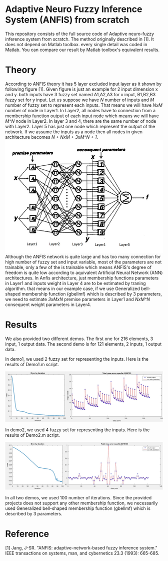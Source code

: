 # Adaptive Neuro Fuzzy Inference System (ANFIS) from scratch

This repository consists of the full source code of Adaptive neuro-fuzzy inference system from scratch. The method originally described in [1]. It does not depend on Matlab toolbox. every single detail was coded in Matlab. You can compare our result by Matlab toolbox's equivalent results. 

# Theory

According to ANFIS theory it has 5 layer excluded input layer as it shown by following figure [1]. Given figure is just an example for 2 input dimension x and y. both inputs have 3 fuzzy set named A1,A2,A3 for x input, B1,B2,B3 fuzzy set for y input. Let us suppose we have *N* number of inputs and *M* number of fuzzy set to represent each inputs. That means we will have *NxM* number of node in Layer1. In Layer2, all nodes have to connection from a membership function output of each input node which means we will have *M^N* node in Layer2. In layer 3 and 4, there are the same number of node with Layer2. Layer 5 has just one node which represent the output of the network. If we assume the inputs as a node then all nodes in given architecture becomes *N + NxM + 3xM^N + 1*.
![Sample image](Output/anfis.jpg?raw=true "Title")
Although the ANFIS network is quite large and has too many connection for high number of fuzzy set and input variable, most of the parameters are not trainable, only a few of the is trainable which means ANFIS's degree of freedom is quite low according to aquivalent Artificial Neural Network (ANN) architectures. In Anfis architecture, just membership functions parameters in Layer1 and inputs weight in Layer 4 are to be estimated by traning algorithm. that means in our example case, if we use Generalized bell-shaped membership function (gbellmf) which is described by 3 parameters, we need to estimate *3xMxN* premise parameters in Layer1 and *NxM^N* consequent weight parameters in Layer4. 

# Results

We also provided two different demos. The first one for 216 elements, 3 input, 1 output data. The second demo is for 121 elements, 2 inputs, 1 output data.

In demo1, we used 2 fuzzy set for representing the inputs. Here is the results of Demo1.m script.

![Sample image](Output/demo1.jpg?raw=true "Title")

In demo2, we used 4 fuzzy set for representing the inputs. Here is the results of Demo2.m script.

![Sample image](Output/demo2.jpg?raw=true "Title")

In all two demos, we used 100 number of iterations. Since the provided projects does not support any other membership function, we necessarily used Generalized bell-shaped membership function (gbellmf) which is described by 3 parameters.

# Reference
[1] Jang, J-SR. "ANFIS: adaptive-network-based fuzzy inference system." IEEE transactions on systems, man, and cybernetics 23.3 (1993): 665-685.
